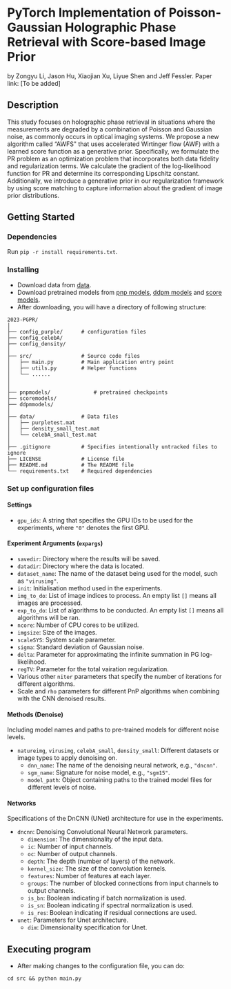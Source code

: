 # PyTorch Implementation of Poisson-Gaussian Holographic Phase Retrieval with Score-based Image Prior
by Zongyu Li, Jason Hu, Xiaojian Xu, Liyue Shen and Jeff Fessler.
Paper link: [To be added]

## Description
This study focuses on holographic phase retrieval in situations where the measurements are degraded by a combination of Poisson and Gaussian noise, 
as commonly occurs in optical imaging systems. 
We propose a new algorithm called “AWFS" that uses accelerated Wirtinger flow (AWF) with a learned score function as a generative prior.
Specifically, we formulate the PR problem as an optimization problem that incorporates both data fidelity and regularization terms. 
We calculate the gradient of the log-likelihood function for PR and determine its corresponding Lipschitz constant. 
Additionally, we introduce a generative prior in our regularization framework by using score matching to capture information about the gradient of image prior distributions.

## Getting Started

### Dependencies

Run `pip -r install requirements.txt`.

### Installing

* Download data from [data](https://drive.google.com/drive/folders/1k2RfVD1Yg-JNu4B__Ttmd0kSIFKZsd65?usp=sharing).
* Download pretrained models from [pnp models](https://drive.google.com/drive/folders/1gDYgz5iaEOCCQB6A9v0Fj9SMwEDoh2Ji?usp=sharing), [ddpm models](https://drive.google.com/drive/folders/1AjYxVa0wjv0VP2iL0f46UyMH3SO-pZUm?usp=sharing) and [score models](https://drive.google.com/drive/folders/1GcFlXxHcvIy4ldfZYSSgEbyxvbJOMRyE?usp=sharing).
* After downloading, you will have a directory of following structure:
```plaintext
2023-PGPR/
│
├── config_purple/      # configuration files
├── config_celebA/     
├── config_density/
│
├── src/                # Source code files
│   ├── main.py         # Main application entry point
│   ├── utils.py        # Helper functions
│   └── ......
│            
│
├── pnpmodels/              # pretrained checkpoints
├── scoremodels/
├── ddpmmodels/
│
├── data/               # Data files
│   ├── purpletest.mat
│   ├── density_small_test.mat
│   └── celebA_small_test.mat
│
├── .gitignore          # Specifies intentionally untracked files to ignore
├── LICENSE             # License file
├── README.md           # The README file
└── requirements.txt    # Required dependencies
```

### Set up configuration files

#### Settings

- `gpu_ids`: A string that specifies the GPU IDs to be used for the experiments, where `"0"` denotes the first GPU.

#### Experiment Arguments (`expargs`)
- `savedir`: Directory where the results will be saved.
- `datadir`: Directory where the data is located.
- `dataset_name`: The name of the dataset being used for the model, such as `"virusimg"`.
- `init`: Initialisation method used in the experiments.
- `img_to_do`: List of image indices to process. An empty list `[]` means all images are processed.
- `exp_to_do`: List of algorithms to be conducted. An empty list `[]` means all algorithms will be ran.
- `ncore`: Number of CPU cores to be utilized.
- `imgsize`: Size of the images.
- `scaleSYS`: System scale parameter.
- `sigma`: Standard deviation of Gaussian noise.
- `delta`: Parameter for approximating the infinite summation in PG log-likelihood.
- `regTV`: Parameter for the total vairation regularization.
- Various other `niter` parameters that specify the number of iterations for different algorithms.
- Scale and `rho` parameters for different PnP algorithms when combining with the CNN denoised results.

#### Methods (Denoise)
Including model names and paths to pre-trained models for different noise levels.
- `natureimg`, `virusimg`, `celebA_small`, `density_small`: Different datasets or image types to apply denoising on.
  - `dnn_name`: The name of the denoising neural network, e.g., `"dncnn"`.
  - `sgm_name`: Signature for noise model, e.g., `"sgm15"`.
  - `model_path`: Object containing paths to the trained model files for different levels of noise.

#### Networks

Specifications of the DnCNN (UNet) architecture for use in the experiments.

- `dncnn`: Denoising Convolutional Neural Network parameters.
  - `dimension`: The dimensionality of the input data.
  - `ic`: Number of input channels.
  - `oc`: Number of output channels.
  - `depth`: The depth (number of layers) of the network.
  - `kernel_size`: The size of the convolution kernels.
  - `features`: Number of features at each layer.
  - `groups`: The number of blocked connections from input channels to output channels.
  - `is_bn`: Boolean indicating if batch normalization is used.
  - `is_sn`: Boolean indicating if spectral normalization is used.
  - `is_res`: Boolean indicating if residual connections are used.
- `unet`: Parameters for Unet architecture.
  - `dim`: Dimensionality specification for Unet.


## Executing program
* After making changes to the configuration file, you can do:
```
cd src && python main.py
```
